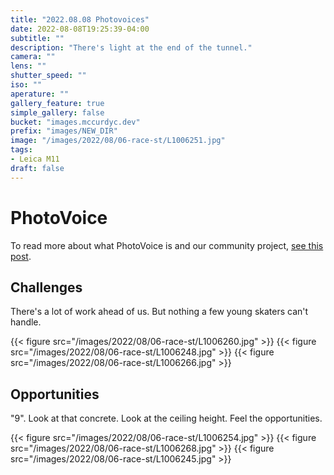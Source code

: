 ```yaml
---
title: "2022.08.08 Photovoices"
date: 2022-08-08T19:25:39-04:00
subtitle: ""
description: "There's light at the end of the tunnel."
camera: ""
lens: ""
shutter_speed: ""
iso: ""
aperature: ""
gallery_feature: true
simple_gallery: false
bucket: "images.mccurdyc.dev"
prefix: "images/NEW_DIR"
image: "/images/2022/08/06-race-st/L1006251.jpg"
tags:
- Leica M11
draft: false
---
```


# PhotoVoice

To read more about what PhotoVoice is and our community project, [see this post](../../posts/2022/05/photovoice).

## Challenges

There's a lot of work ahead of us. But nothing a few young skaters can't handle.

{{< figure src="/images/2022/08/06-race-st/L1006260.jpg" >}}
{{< figure src="/images/2022/08/06-race-st/L1006248.jpg" >}}
{{< figure src="/images/2022/08/06-race-st/L1006266.jpg" >}}

## Opportunities

"9". Look at that concrete. Look at the ceiling height. Feel the opportunities.

{{< figure src="/images/2022/08/06-race-st/L1006254.jpg" >}}
{{< figure src="/images/2022/08/06-race-st/L1006268.jpg" >}}
{{< figure src="/images/2022/08/06-race-st/L1006245.jpg" >}}
